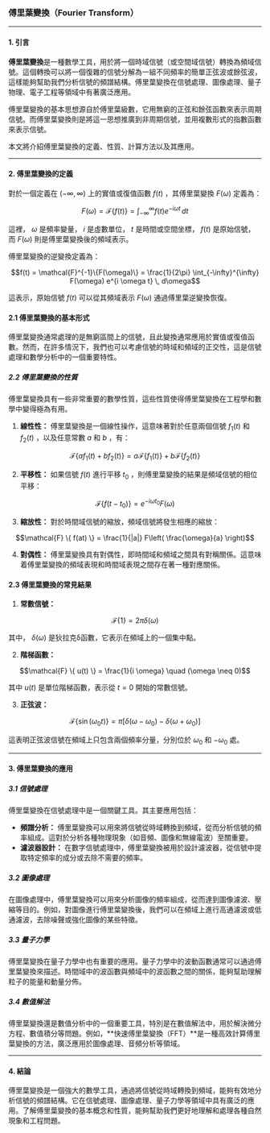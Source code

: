 ### 傅里葉變換（Fourier Transform）

---

#### 1. 引言

**傅里葉變換**是一種數學工具，用於將一個時域信號（或空間域信號）轉換為頻域信號。這個轉換可以將一個復雜的信號分解為一組不同頻率的簡單正弦波或餘弦波，這樣能夠幫助我們分析信號的頻譜結構。傅里葉變換在信號處理、圖像處理、量子物理、電子工程等領域中有著廣泛應用。

傅里葉變換的基本思想源自於傅里葉級數，它用無窮的正弦和餘弦函數來表示周期信號。而傅里葉變換則是將這一思想推廣到非周期信號，並用複數形式的指數函數來表示信號。

本文將介紹傅里葉變換的定義、性質、計算方法以及其應用。

---

#### 2. 傅里葉變換的定義

對於一個定義在  $`(-\infty, \infty)`$  上的實值或復值函數  $`f(t)`$ ，其傅里葉變換  $`F(\omega)`$  定義為：

```math
F(\omega) = \mathcal{F}\{f(t)\} = \int_{-\infty}^{\infty} f(t) e^{-i \omega t} \, dt
```

這裡， $`\omega`$  是頻率變量， $`i`$  是虛數單位， $`t`$  是時間或空間坐標， $`f(t)`$  是原始信號，而  $`F(\omega)`$  則是傅里葉變換後的頻域表示。

傅里葉變換的逆變換定義為：

```math
f(t) = \mathcal{F}^{-1}\{F(\omega)\} = \frac{1}{2\pi} \int_{-\infty}^{\infty} F(\omega) e^{i \omega t} \, d\omega
```

這表示，原始信號  $`f(t)`$  可以從其頻域表示  $`F(\omega)`$  通過傅里葉逆變換恢復。

#### 2.1 傅里葉變換的基本形式

傅里葉變換通常處理的是無窮區間上的信號，且此變換通常應用於實值或復值函數。然而，在許多情況下，我們也可以考慮信號的時域和頻域的正交性，這是信號處理和數學分析中的一個重要特性。

##### 2.2 傅里葉變換的性質

傅里葉變換具有一些非常重要的數學性質，這些性質使得傅里葉變換在工程學和數學中變得極為有用。

1. **線性性：** 傅里葉變換是一個線性操作，這意味著對於任意兩個信號  $`f_1(t)`$  和  $`f_2(t)`$ ，以及任意常數  $`a`$  和  $`b`$ ，有：
   
```math
\mathcal{F} \{ a f_1(t) + b f_2(t) \} = a \mathcal{F} \{ f_1(t) \} + b \mathcal{F} \{ f_2(t) \}
```

2. **平移性：** 如果信號  $`f(t)`$  進行平移  $`t_0`$ ，則傅里葉變換的結果是頻域信號的相位平移：
   
```math
\mathcal{F} \{ f(t - t_0) \} = e^{-i \omega t_0} F(\omega)
```

3. **縮放性：** 對於時間域信號的縮放，頻域信號將發生相應的縮放：
   
```math
\mathcal{F} \{ f(at) \} = \frac{1}{|a|} F\left( \frac{\omega}{a} \right)
```

4. **對偶性：** 傅里葉變換具有對偶性，即時間域和頻域之間具有對稱關係。這意味着傅里葉變換的頻域表現和時間域表現之間存在著一種對應關係。

#### 2.3 傅里葉變換的常見結果

1. **常數信號：**
   
```math
\mathcal{F} \{ 1 \} = 2\pi \delta(\omega)
```

   其中， $`\delta(\omega)`$  是狄拉克δ函數，它表示在頻域上的一個集中點。

2. **階梯函數：**
   
```math
\mathcal{F} \{ u(t) \} = \frac{1}{i \omega} \quad (\omega \neq 0)
```

   其中  $`u(t)`$  是單位階梯函數，表示從  $`t = 0`$  開始的常數信號。

3. **正弦波：**
   
```math
\mathcal{F} \{ \sin(\omega_0 t) \} = \pi [\delta(\omega - \omega_0) - \delta(\omega + \omega_0)]
```

   這表明正弦波信號在頻域上只包含兩個頻率分量，分別位於  $`\omega_0`$  和  $`-\omega_0`$  處。

---

#### 3. 傅里葉變換的應用

##### 3.1 信號處理

傅里葉變換在信號處理中是一個關鍵工具。其主要應用包括：

- **頻譜分析：** 傅里葉變換可以用來將信號從時域轉換到頻域，從而分析信號的頻率組成。這對於分析各種物理現象（如音頻、圖像和無線電波）至關重要。
- **濾波器設計：** 在數字信號處理中，傅里葉變換被用於設計濾波器，從信號中提取特定頻率的成分或去除不需要的頻率。

##### 3.2 圖像處理

在圖像處理中，傅里葉變換可以用來分析圖像的頻率組成，從而達到圖像濾波、壓縮等目的。例如，對圖像進行傅里葉變換後，我們可以在頻域上進行高通濾波或低通濾波，去除噪聲或強化圖像的某些特徵。

##### 3.3 量子力學

傅里葉變換在量子力學中也有重要的應用。量子力學中的波動函數通常可以通過傅里葉變換來描述。時間域中的波函數與頻域中的波函數之間的關係，能夠幫助理解粒子的能量和動量分佈。

##### 3.4 數值解法

傅里葉變換還是數值分析中的一個重要工具，特別是在數值解法中，用於解決微分方程、數值積分等問題。例如，**快速傅里葉變換（FFT）**是一種高效計算傅里葉變換的方法，廣泛應用於圖像處理、音頻分析等領域。

---

#### 4. 結論

傅里葉變換是一個強大的數學工具，通過將信號從時域轉換到頻域，能夠有效地分析信號的頻譜結構。它在信號處理、圖像處理、量子力學等領域中具有廣泛的應用。了解傅里葉變換的基本概念和性質，能夠幫助我們更好地理解和處理各種自然現象和工程問題。